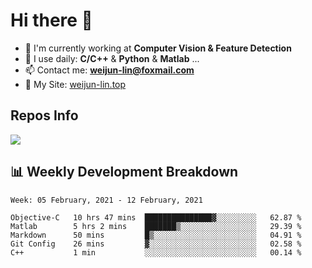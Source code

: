 # Hi there 👋

<!--
**Weijun-Lin/Weijun-Lin** is a ✨ _special_ ✨ repository because its `README.md` (this file) appears on your GitHub profile.

Here are some ideas to get you started:

- 🔭 I’m currently working on ...
- 🌱 I’m currently learning ...
- 👯 I’m looking to collaborate on ...
- 🤔 I’m looking for help with ...
- 💬 Ask me about ...
- 📫 How to reach me: ...
- 😄 Pronouns: ...
- ⚡ Fun fact: ...
-->

- 🏢 I'm currently working at **Computer Vision & Feature Detection**
- 🚀 I use daily: **C/C++** & **Python** & **Matlab** ...
- 📫 Contact me: **weijun-lin@foxmail.com**
- 🔗 My Site: [weijun-lin.top](weijun-lin.top)

  

## Repos Info
![](https://github-readme-stats.vercel.app/api?username=Weijun-Lin&theme=cobalt)

## 📊 Weekly Development Breakdown

<!--START_SECTION:waka-->
```text
Week: 05 February, 2021 - 12 February, 2021

Objective-C   10 hrs 47 mins  ███████████████▓░░░░░░░░░   62.87 % 
Matlab        5 hrs 2 mins    ███████▒░░░░░░░░░░░░░░░░░   29.39 % 
Markdown      50 mins         █▒░░░░░░░░░░░░░░░░░░░░░░░   04.91 % 
Git Config    26 mins         ▓░░░░░░░░░░░░░░░░░░░░░░░░   02.58 % 
C++           1 min           ░░░░░░░░░░░░░░░░░░░░░░░░░   00.14 % 
```
<!--END_SECTION:waka-->
